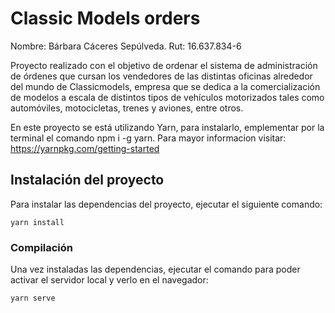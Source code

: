 # Classic Models orders

Nombre: Bárbara Cáceres Sepúlveda.
Rut: 16.637.834-6

Proyecto realizado con el objetivo de ordenar el sistema de administración de órdenes que cursan los vendedores de las distintas oficinas alrededor del mundo de Classicmodels, empresa que se dedica a la comercialización de modelos a escala de distintos tipos de vehículos motorizados tales como automóviles, motocicletas, trenes y aviones, entre otros.


En este proyecto se está utilizando Yarn, para instalarlo, emplementar por la terminal el comando npm i -g yarn. Para mayor informacion visitar: https://yarnpkg.com/getting-started

## Instalación del proyecto
Para instalar las dependencias del proyecto, ejecutar el siguiente comando:
```
yarn install
```

### Compilación
Una vez instaladas las dependencias, ejecutar el comando para poder activar el servidor local y verlo en el navegador:
```
yarn serve
```



